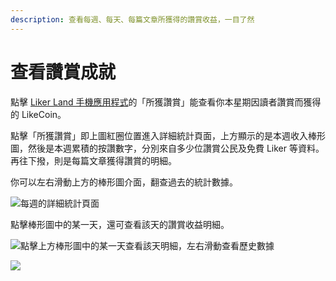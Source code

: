 ```yaml
---
description: 查看每週、每天、每篇文章所獲得的讚賞收益，一目了然
---
```


# 查看讚賞成就

點擊 [Liker Land 手機應用程式](https://liker.land/getapp)的「所獲讚賞」能查看你本星期因讀者讚賞而獲得的 LikeCoin。



點擊「所獲讚賞」即上圖紅圈位置進入詳細統計頁面，上方顯示的是本週收入棒形圖，然後是本週累積的按讚數字，分別來自多少位讚賞公民及免費 Liker 等資料。再往下撥，則是每篇文章獲得讚賞的明細。

你可以左右滑動上方的棒形圖介面，翻查過去的統計數據。

![每週的詳細統計頁面](../../../.gitbook/assets/img\_0669.PNG)

&#x20;點擊棒形圖中的某一天，還可查看該天的讚賞收益明細。

![點擊上方棒形圖中的某一天查看該天明細，左右滑動查看歷史數據](../../../.gitbook/assets/img\_0670.PNG)

![](../../../.gitbook/assets/check-rewarded.gif)
